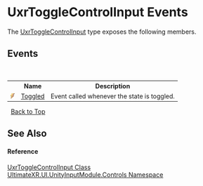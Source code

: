 # UxrToggleControlInput Events
 

The <a href="T_UltimateXR_UI_UnityInputModule_Controls_UxrToggleControlInput">UxrToggleControlInput</a> type exposes the following members.


## Events
&nbsp;<table><tr><th></th><th>Name</th><th>Description</th></tr><tr><td>![Public event](media/pubevent.gif "Public event")</td><td><a href="E_UltimateXR_UI_UnityInputModule_Controls_UxrToggleControlInput_Toggled">Toggled</a></td><td>
Event called whenever the state is toggled.</td></tr></table>&nbsp;
<a href="#uxrtogglecontrolinput-events">Back to Top</a>

## See Also


#### Reference
<a href="T_UltimateXR_UI_UnityInputModule_Controls_UxrToggleControlInput">UxrToggleControlInput Class</a><br /><a href="N_UltimateXR_UI_UnityInputModule_Controls">UltimateXR.UI.UnityInputModule.Controls Namespace</a><br />